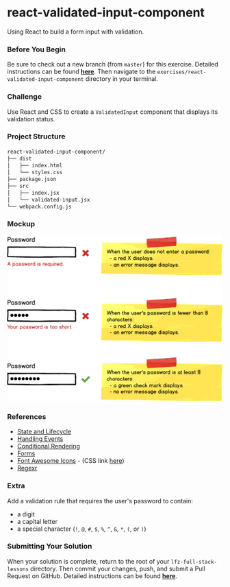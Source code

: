 # react-validated-input-component

Using React to build a form input with validation.

### Before You Begin

Be sure to check out a new branch (from `master`) for this exercise. Detailed instructions can be found [**here**](../../guides/before-each-exercise.md). Then navigate to the `exercises/react-validated-input-component` directory in your terminal.

### Challenge

Use React and CSS to create a `ValidatedInput` component that displays its validation status.

### Project Structure

```shell
react-validated-input-component/
├── dist
│   ├── index.html
│   └── styles.css
├── package.json
├── src
│   ├── index.jsx
│   └── validated-input.jsx
└── webpack.config.js
```

### Mockup

<p align="center">
  <img src="validated-input.png"/>
</p>

### References

- [State and Lifecycle](https://reactjs.org/docs/state-and-lifecycle.html)
- [Handling Events](https://reactjs.org/docs/handling-events.html)
- [Conditional Rendering](https://reactjs.org/docs/conditional-rendering.html)
- [Forms](https://reactjs.org/docs/forms.html)
- [Font Awesome Icons](https://fontawesome.com/icons?d=gallery) - (CSS link [here](https://cdnjs.cloudflare.com/ajax/libs/font-awesome/5.9.0/css/all.css))
- [Regexr](https://regexr.com/)

### Extra

Add a validation rule that requires the user's password to contain:
  - a digit
  - a capital letter
  - a special character (`!`, `@`, `#`, `$`, `%`, `^`, `&`, `*`, `(`, or `)`)

### Submitting Your Solution

When your solution is complete, return to the root of your `lfz-full-stack-lessons` directory. Then commit your changes, push, and submit a Pull Request on GitHub. Detailed instructions can be found [**here**](../../guides/after-each-exercise.md).

